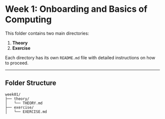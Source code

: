 # Week 1: Onboarding and Basics of Computing  

This folder contains two main directories:  

1. **Theory**  
2. **Exercise**  

Each directory has its own `README.md` file with detailed instructions on how to proceed.  

---

## Folder Structure  

```plaintext
week01/
├── theory/
│   └── THEORY.md
├── exercise/
│   └── EXERCISE.md